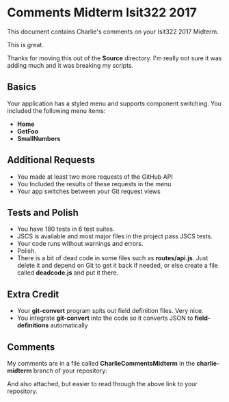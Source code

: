# Comments Midterm Isit322 2017

This document contains Charlie's comments on your Isit322 2017 Midterm.

This is great.

Thanks for moving this out of the **Source** directory. I'm really not sure it was adding much and it was breaking my scripts.



## Basics

Your application has a styled menu and supports component switching. You included the following menu items:

- **Home**
- **GetFoo**
- **SmallNumbers**

## Additional Requests

- You made at least two more requests of the GitHub API
- You Included the results of these requests in the menu
- Your app switches between your Git request views

## Tests and Polish

- You have 180 tests in 6 test suites.
- JSCS is available and most major files in the project pass JSCS tests.
- Your code runs without warnings and errors.
- Polish.
- There is a bit of dead code in some files such as **routes/api.js**. Just delete it and depend on Git to get it back if needed, or else create a file called **deadcode.js** and put it there.

## Extra Credit

- Your **git-convert** program spits out field definition files. Very nice.
- You integrate **git-convert** into the code so it converts JSON to **field-definitions** automatically

## Comments

My comments are in a file called **CharlieCommentsMidterm** in the **charlie-midterm** branch of your repository:


And also attached, but easier to read through the above link to your repository.
